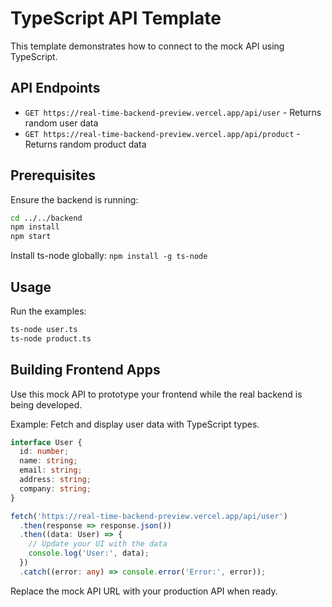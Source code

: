 # TypeScript API Template

This template demonstrates how to connect to the mock API using TypeScript.

## API Endpoints

- `GET https://real-time-backend-preview.vercel.app/api/user` - Returns random user data
- `GET https://real-time-backend-preview.vercel.app/api/product` - Returns random product data

## Prerequisites

Ensure the backend is running:

```bash
cd ../../backend
npm install
npm start
```

Install ts-node globally: `npm install -g ts-node`

## Usage

Run the examples:

```bash
ts-node user.ts
ts-node product.ts
```

## Building Frontend Apps

Use this mock API to prototype your frontend while the real backend is being developed.

Example: Fetch and display user data with TypeScript types.

```typescript
interface User {
  id: number;
  name: string;
  email: string;
  address: string;
  company: string;
}

fetch('https://real-time-backend-preview.vercel.app/api/user')
  .then(response => response.json())
  .then((data: User) => {
    // Update your UI with the data
    console.log('User:', data);
  })
  .catch((error: any) => console.error('Error:', error));
```

Replace the mock API URL with your production API when ready.